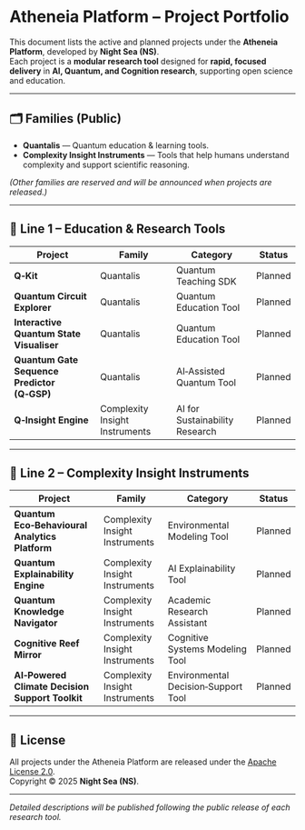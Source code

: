 # Atheneia Platform – Project Portfolio

This document lists the active and planned projects under the **Atheneia Platform**, developed by **Night Sea (NS)**.  
Each project is a **modular research tool** designed for **rapid, focused delivery** in **AI, Quantum, and Cognition research**, supporting open science and education.

---

## 🗂 Families (Public)

- **Quantalis** — Quantum education & learning tools.
- **Complexity Insight Instruments** — Tools that help humans understand complexity and support scientific reasoning.

*(Other families are reserved and will be announced when projects are released.)*

---

## 🚀 Line 1 – Education & Research Tools

| Project | Family | Category | Status |
|---------|--------|----------|--------|
| **Q‑Kit** | Quantalis | Quantum Teaching SDK | Planned |
| **Quantum Circuit Explorer** | Quantalis | Quantum Education Tool | Planned |
| **Interactive Quantum State Visualiser** | Quantalis | Quantum Education Tool | Planned |
| **Quantum Gate Sequence Predictor (Q‑GSP)** | Quantalis | AI‑Assisted Quantum Tool | Planned |
| **Q‑Insight Engine** | Complexity Insight Instruments | AI for Sustainability Research | Planned |

---

## 🌌 Line 2 – Complexity Insight Instruments

| Project | Family | Category | Status |
|---------|--------|----------|--------|
| **Quantum Eco‑Behavioural Analytics Platform** | Complexity Insight Instruments | Environmental Modeling Tool | Planned |
| **Quantum Explainability Engine** | Complexity Insight Instruments | AI Explainability Tool | Planned |
| **Quantum Knowledge Navigator** | Complexity Insight Instruments | Academic Research Assistant | Planned |
| **Cognitive Reef Mirror** | Complexity Insight Instruments | Cognitive Systems Modeling Tool | Planned |
| **AI‑Powered Climate Decision Support Toolkit** | Complexity Insight Instruments | Environmental Decision‑Support Tool | Planned |

---

## 📜 License

All projects under the Atheneia Platform are released under the [Apache License 2.0](./LICENSE).  
Copyright © 2025 **Night Sea (NS)**.

---

*Detailed descriptions will be published following the public release of each research tool.*
